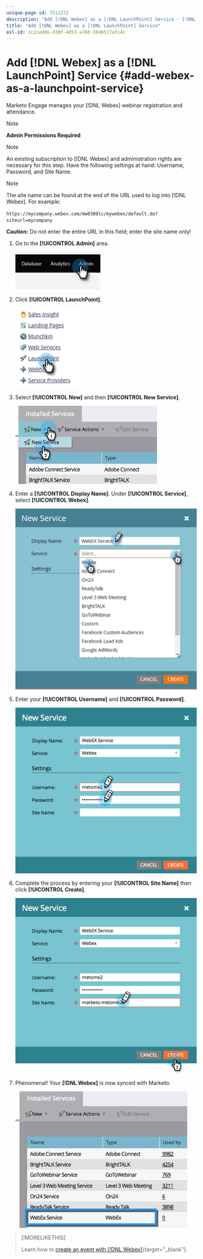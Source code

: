 ```yaml
---
unique-page-id: 7512272
description: "Add [!DNL Webex] as a [!DNL LaunchPoint] Service - [!DNL Marketo Docs] - [!DNL Product Documentation]"
title: "Add [!DNL Webex] as a [!DNL LaunchPoint] Service"
exl-id: 2c2cedde-d38f-4d53-a760-104b517afc4c
---
```

# Add [!DNL Webex] as a [!DNL LaunchPoint] Service {#add-webex-as-a-launchpoint-service}

Marketo Engage manages your [!DNL Webex] webinar registration and attendance.

>[!NOTE]
>
>**Admin Permissions Required**

>[!NOTE]
>
>An existing subscription to [!DNL Webex] and administration rights are necessary for this step. Have the following settings at hand: Username, Password, and Site Name.

>[!NOTE]
>
>The site name can be found at the end of the URL used to log into [!DNL Webex]. For example:
>
>`https://mycompany.webex.com/mw0300lc/mywebex/default.do?siteurl=mycompany`
>
>**Caution:** Do not enter the entire URL in this field; enter the site name only!

1. Go to the **[!UICONTROL Admin]** area. 

   ![](assets/add-webex-as-a-launchpoint-service-1.png)

1. Click **[!UICONTROL LaunchPoint]**.

   ![](assets/add-webex-as-a-launchpoint-service-2.png)

1. Select **[!UICONTROL New]** and then **[!UICONTROL New Service]**.

   ![](assets/add-webex-as-a-launchpoint-service-3.png)

1. Enter a **[!UICONTROL Display Name]**. Under **[!UICONTROL Service]**, select **[!UICONTROL Webex]**.

   ![](assets/add-webex-as-a-launchpoint-service-4.png)

1. Enter your **[!UICONTROL Username]** and **[!UICONTROL Password]**.

   ![](assets/add-webex-as-a-launchpoint-service-5.png)

1. Complete the process by entering your **[!UICONTROL Site Name]** then click **[!UICONTROL Create]**.

   ![](assets/add-webex-as-a-launchpoint-service-6.png)

1. Phenomenal! Your **[!DNL Webex]** is now synced with Marketo.

   ![](assets/add-webex-as-a-launchpoint-service-7.png)

>[!MORELIKETHIS]
>
>Learn how to [create an event with [!DNL Webex]](/help/marketo/product-docs/demand-generation/events/create-an-event/create-an-event-with-webex.md){target="_blank"}.
